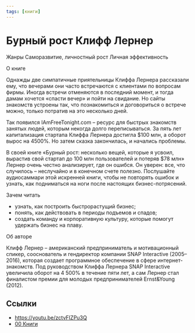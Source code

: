 ```yaml
---
tags: [книги]
---
```

# Бурный рост Клифф Лернер

Жанры
Саморазвитие, личностный рост Личная эффективность

О книге

Однажды две симпатичные приятельницы Клиффа Лернера рассказали ему, что вечерами они часто встречаются с клиентами по вопросам фирмы. Иногда встречи отменяются в последний момент, и тогда дамам хочется «спасти вечер» и пойти на свидание. Но сайты знакомств устроены так, что познакомиться и договориться о встрече можно, только потратив на это несколько дней.

Так появился IAmFreeTonight.com – ресурс для быстрых знакомств занятых людей, которым некогда долго переписываться. За пять лет капитализация стартапа Клиффа Лернера достигла $100 млн, а оборот вырос на 4500%. Но затем сказка закончилась, и начались проблемы.

В своей книге «Бурный рост: несколько вещей, которые я усвоил, вырастив свой стартап до 100 млн пользователей и потеряв $78 млн» Лернер очень честно анализирует, где он ошибся. Он уверен: все, что случилось – неслучайно и в конечном счете полезно. Послушайте аудиосаммари этой искренней книги, чтобы не повторять ошибок и узнать, как подниматься на ноги после настоящих бизнес-потрясений.

Зачем читать
- узнать, как построить быстрорастущий бизнес;
- понять, как действовать в периоды подъемов и спадов;
- создать команду и корпоративную культуру, которые помогут удержать бизнес на плаву.

Об авторе

Клифф Лернер – американский предприниматель и мотивационный спикер, сооснователь и гендиректор компании SNAP Interactive (2005–2016), которая создает программное обеспечение в сфере интернет-знакомств. Под руководством Клиффа Лернера SNAP Interactive увеличила оборот на 4 500% в течение пяти лет, а сам Лернер стал финалистом премии для молодых предпринимателей Ernst&Young (2012).

## Ссылки

* https://youtu.be/zctvFIZPu3Q
* [00 Книги](00%20%D0%9A%D0%BD%D0%B8%D0%B3%D0%B8.md)